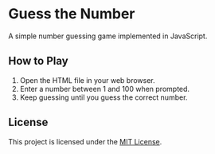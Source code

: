 # Guess the Number

A simple number guessing game implemented in JavaScript.

## How to Play

1. Open the HTML file in your web browser.
2. Enter a number between 1 and 100 when prompted.
3. Keep guessing until you guess the correct number.

## License

This project is licensed under the [MIT License](LICENSE).
